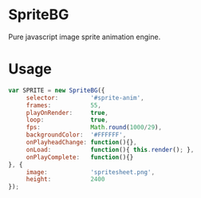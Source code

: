# SpriteBG
Pure javascript image sprite animation engine.

# Usage
```javascript
var SPRITE = new SpriteBG({
     selector:         '#sprite-anim',
     frames:           55,
     playOnRender:     true,
     loop:             true,
     fps:              Math.round(1000/29),
     backgroundColor:  '#FFFFFF',
     onPlayheadChange: function(){},
     onLoad:           function(){ this.render(); },
     onPlayComplete:   function(){}
}, {
     image:            'spritesheet.png',
     height:           2400
});
```
